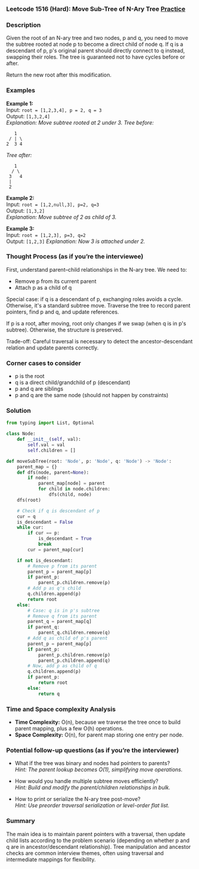 ### Leetcode 1516 (Hard): Move Sub-Tree of N-Ary Tree [Practice](https://leetcode.com/problems/move-sub-tree-of-n-ary-tree)

### Description  
Given the root of an N-ary tree and two nodes, p and q, you need to move the subtree rooted at node p to become a direct child of node q. If q is a descendant of p, p's original parent should directly connect to q instead, swapping their roles. The tree is guaranteed not to have cycles before or after.

Return the new root after this modification.

### Examples  

**Example 1:**  
Input: `root = [1,2,3,4], p = 2, q = 3`  
Output: `[1,3,2,4]`  
*Explanation: Move subtree rooted at 2 under 3. Tree before:*
```
   1
 / | \
2  3 4
```
*Tree after:*
```
   1
  / \
 3   4
 |
 2
```

**Example 2:**  
Input: `root = [1,2,null,3], p=2, q=3`  
Output: `[1,3,2]`  
*Explanation: Move subtree of 2 as child of 3.*

**Example 3:**  
Input: `root = [1,2,3], p=3, q=2`  
Output: `[1,2,3]`
*Explanation: Now 3 is attached under 2.*

### Thought Process (as if you’re the interviewee)  
First, understand parent–child relationships in the N-ary tree. We need to:
- Remove p from its current parent
- Attach p as a child of q

Special case: if q is a descendant of p, exchanging roles avoids a cycle. Otherwise, it's a standard subtree move. Traverse the tree to record parent pointers, find p and q, and update references.

If p is a root, after moving, root only changes if we swap (when q is in p's subtree). Otherwise, the structure is preserved.

Trade-off: Careful traversal is necessary to detect the ancestor-descendant relation and update parents correctly.

### Corner cases to consider  
- p is the root
- q is a direct child/grandchild of p (descendant)
- p and q are siblings
- p and q are the same node (should not happen by constraints)

### Solution

```python
from typing import List, Optional

class Node:
    def __init__(self, val):
        self.val = val
        self.children = []

def moveSubTree(root: 'Node', p: 'Node', q: 'Node') -> 'Node':
    parent_map = {}
    def dfs(node, parent=None):
        if node:
            parent_map[node] = parent
            for child in node.children:
                dfs(child, node)
    dfs(root)

    # Check if q is descendant of p
    cur = q
    is_descendant = False
    while cur:
        if cur == p:
            is_descendant = True
            break
        cur = parent_map[cur]

    if not is_descendant:
        # Remove p from its parent
        parent_p = parent_map[p]
        if parent_p:
            parent_p.children.remove(p)
        # Add p as q's child
        q.children.append(p)
        return root
    else:
        # Case: q is in p's subtree
        # Remove q from its parent
        parent_q = parent_map[q]
        if parent_q:
            parent_q.children.remove(q)
        # Add q as child of p's parent
        parent_p = parent_map[p]
        if parent_p:
            parent_p.children.remove(p)
            parent_p.children.append(q)
        # Now, add p as child of q
        q.children.append(p)
        if parent_p:
            return root
        else:
            return q
```

### Time and Space complexity Analysis  
- **Time Complexity:** O(n), because we traverse the tree once to build parent mapping, plus a few O(h) operations.
- **Space Complexity:** O(n), for parent map storing one entry per node.

### Potential follow-up questions (as if you’re the interviewer)  
- What if the tree was binary and nodes had pointers to parents?  
  *Hint: The parent lookup becomes O(1), simplifying move operations.*

- How would you handle multiple subtree moves efficiently?  
  *Hint: Build and modify the parent/children relationships in bulk.*

- How to print or serialize the N-ary tree post-move?  
  *Hint: Use preorder traversal serialization or level-order flat list.*

### Summary
The main idea is to maintain parent pointers with a traversal, then update child lists according to the problem scenario (depending on whether p and q are in ancestor/descendant relationship). Tree manipulation and ancestor checks are common interview themes, often using traversal and intermediate mappings for flexibility.